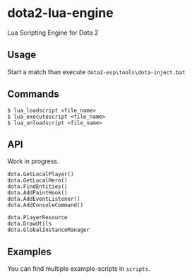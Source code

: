 # dota2-lua-engine

Lua Scripting Engine for Dota 2

## Usage

Start a match than execute `dota2-esp\tools\dota-inject.bat`

## Commands

```
$ lua_loadscript <file_name>
$ lua_executescript <file_name>
$ lua_unloadscript <file_name>
```

## API

Work in progress.

```
dota.GetLocalPlayer()
dota.GetLocalHero()
dota.FindEntities()
dota.AddPaintHook()
dota.AddEventListener()
dota.AddConsoleCommand()

dota.PlayerResource
dota.DrawUtils
dota.GlobalInstanceManager
```

## Examples

You can find multiple example-scripts in `scripts`.
